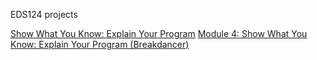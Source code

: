 EDS124 projects

[Show What You Know: Explain Your Program](https://youtu.be/vwAirPgIUS0)
[Module 4: Show What You Know: Explain Your Program (Breakdancer)](https://youtu.be/CjGbU3k19G0)
